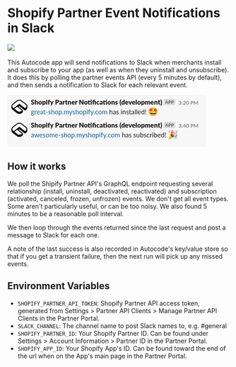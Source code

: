 # Shopify Partner Event Notifications in Slack

[<img src="https://open.autocode.com/static/images/open.svg?" width="192">](https://open.autocode.com/)

This Autocode app will send notifications to Slack when merchants install and subscribe to your app (as well as when they uninstall and unsubscribe). It does this by polling the partner events API (every 5 minutes by default), and then sends a notification to Slack for each relevant event. 

![Slack Notifications](/readme/slack_messages.png)

## How it works

We poll the Shipify Partner API's GraphQL endpoint requesting several relationship (install, uninstall, deactivated, reactivated) and subscription (activated, canceled, frozen, unfrozen) events. We don't get all event types. Some aren't particularly useful, or can be too noisy. We also found 5 minutes to be a reasonable poll interval.

We then loop through the events returned since the last request and post a message to Slack for each one.

A note of the last success is also recorded in Autocode's key/value store so that if you get a transient failure, then the next run will pick up any missed events.

## Environment Variables

- `SHOPIFY_PARTNER_API_TOKEN`: Shopify Partner API access token, generated from Settings > Partner API Clients > Manage Partner API Clients in the Partner Portal.
- `SLACK_CHANNEL`: The channel name to post Slack names to, e.g. #general
- `SHOPIFY_PARTNER_ID`: Your Shopify Partner ID. Can be found under Settings > Account Information > Partner ID in the Partner Portal.
- `SHOPIFY_APP_ID`: Your Shopify App's ID. Can be found toward the end of the url when on the App's main page in the Partner Portal.
